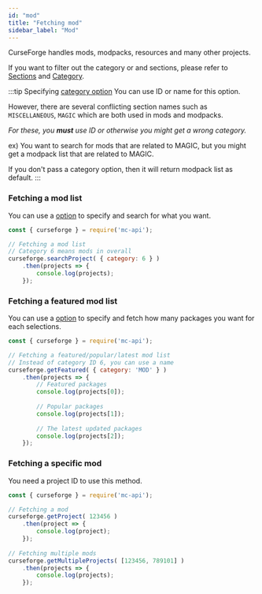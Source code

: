 ```yaml
---
id: "mod"
title: "Fetching mod"
sidebar_label: "Mod"
---
```


CurseForge handles mods, modpacks, resources and many other projects.

If you want to filter out the category or and sections, please refer to [Sections](../../api/variables/typings.sectiontypes) and [Category](../../api/variables/typings.categorylist).

:::tip Specifying [category option](../../api/interfaces/typings.searchoptions#category)
You can use ID or name for this option.

However, there are several conflicting section names such as `MISCELLANEOUS`, `MAGIC` which are both used in mods and modpacks.

_For these, you **must** use ID or otherwise you might get a wrong category._

ex) You want to search for mods that are related to MAGIC, but you might get a modpack list that are related to MAGIC.

If you don't pass a category option, then it will return modpack list as default.
:::

### Fetching a mod list

You can use a [option](../../api/interfaces/typings.searchoptions.md) to specify and search for what you want.

```js
const { curseforge } = require('mc-api');

// Fetching a mod list
// Category 6 means mods in overall
curseforge.searchProject( { category: 6 } )
    .then(projects => {
        console.log(projects);
    });
```

### Fetching a featured mod list

You can use a [option](../../api/interfaces/typings.featureoptions.md) to specify and fetch how many packages you want for each selections.

```js
const { curseforge } = require('mc-api');

// Fetching a featured/popular/latest mod list
// Instead of category ID 6, you can use a name
curseforge.getFeatured( { category: 'MOD' } )
    .then(projects => {
        // Featured packages
        console.log(projects[0]);
        
        // Popular packages
        console.log(projects[1]);
        
        // The latest updated packages
        console.log(projects[2]);
    });
```

### Fetching a specific mod

You need a project ID to use this method.

```js
const { curseforge } = require('mc-api');

// Fetching a mod
curseforge.getProject( 123456 )
    .then(project => {
        console.log(project);
    });
    
// Fetching multiple mods
curseforge.getMultipleProjects( [123456, 789101] )
    .then(projects => {
        console.log(projects);
    });
```
